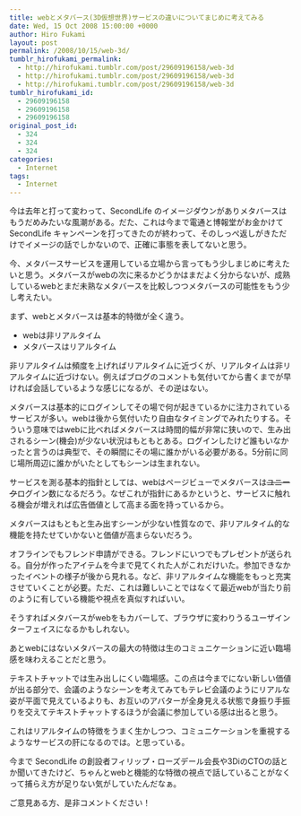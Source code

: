```yaml
---
title: webとメタバース(3D仮想世界)サービスの違いについてまじめに考えてみる
date: Wed, 15 Oct 2008 15:00:00 +0000
author: Hiro Fukami
layout: post
permalink: /2008/10/15/web-3d/
tumblr_hirofukami_permalink:
  - http://hirofukami.tumblr.com/post/29609196158/web-3d
  - http://hirofukami.tumblr.com/post/29609196158/web-3d
  - http://hirofukami.tumblr.com/post/29609196158/web-3d
tumblr_hirofukami_id:
  - 29609196158
  - 29609196158
  - 29609196158
original_post_id:
  - 324
  - 324
  - 324
categories:
  - Internet
tags:
  - Internet
---
```

<div class="section">
  <p>
    今は去年と打って変わって、SecondLife のイメージダウンがありメタバースはもうだめみたいな風潮がある。だた、これは今まで電通と博報堂がお金かけて SecondLife キャンペーンを打ってきたのが終わって、そのしっぺ返しがきただけでイメージの話でしかないので、正確に事態を表してないと思う。
  </p>
  
  <p>
    今、メタバースサービスを運用している立場から言ってもう少しまじめに考えたいと思う。メタバースがwebの次に来るかどうかはまだよく分からないが、成熟しているwebとまだ未熟なメタバースを比較しつつメタバースの可能性をもう少し考えたい。
  </p>
  
  <p>
    まず、webとメタバースは基本的特徴が全く違う。
  </p>
  
  <ul>
    <li>
      webは非リアルタイム
    </li>
    <li>
      メタバースはリアルタイム
    </li>
  </ul>
  
  <p>
    非リアルタイムは頻度を上げればリアルタイムに近づくが、リアルタイムは非リアルタイムに近づけない。例えばブログのコメントも気付いてから書くまでが早ければ会話しているような感じになるが、その逆はない。
  </p>
  
  <p>
    メタバースは基本的にログインしてその場で何が起きているかに注力されているサービスが多い。webは後から気付いたり自由なタイミングでみれたりする。そういう意味ではwebに比べればメタバースは時間的幅が非常に狭いので、生み出されるシーン(機会)が少ない状況はもともとある。ログインしたけど誰もいなかったと言うのは典型で、その瞬間にその場に誰かがいる必要がある。5分前に同じ場所周辺に誰かがいたとしてもシーンは生まれない。
  </p>
  
  <p>
    サービスを測る基本的指針としては、webはページビューでメタバースは<del datetime="2008-10-17T08:36:06+09:00">ユニーク</del>ログイン数になるだろう。なぜこれが指針にあるかというと、サービスに触れる機会が増えれば広告価値として高まる面を持っているから。
  </p>
  
  <p>
    メタバースはもともと生み出すシーンが少ない性質なので、非リアルタイム的な機能を持たせていかないと価値が高まらないだろう。
  </p>
  
  <p>
    オフラインでもフレンド申請ができる。フレンドにいつでもプレゼントが送られる。自分が作ったアイテムを今まで見てくれた人がこれだけいた。参加できなかったイベントの様子が後から見れる。など、非リアルタイムな機能をもっと充実させていくことが必要。ただ、これは難しいことではなくて最近webが当たり前のように有している機能や視点を真似すればいい。
  </p>
  
  <p>
    そうすればメタバースがwebをもカバーして、ブラウザに変わりうるユーザインターフェイスになるかもしれない。
  </p>
  
  <p>
    あとwebにはないメタバースの最大の特徴は生のコミュニケーションに近い臨場感を味わえることだと思う。
  </p>
  
  <p>
    テキストチャットでは生み出しにくい臨場感。この点は今までにない新しい価値が出る部分で、会議のようなシーンを考えてみてもテレビ会議のようにリアルな姿が平面で見えているよりも、お互いのアバターが全身見える状態で身振り手振りを交えてテキストチャットするほうが会議に参加している感は出ると思う。
  </p>
  
  <p>
    これはリアルタイムの特徴をうまく生かしつつ、コミュニケーションを重視するようなサービスの肝になるのでは。と思っている。
  </p>
  
  <p>
    今まで SecondLife の創設者フィリップ・ローズデール会長や3DiのCTOの話とか聞いてきたけど、ちゃんとwebと機能的な特徴の視点で話していることがなくって捕らえ方が足りない気がしていたんだなぁ。
  </p>
  
  <p>
    ご意見ある方、是非コメントください！
  </p>
</div>